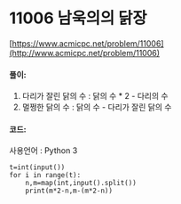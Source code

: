 # 11006 남욱의의 닭장

[https://www.acmicpc.net/problem/11006](http://www.acmicpc.net/problem/11006)

#### **풀이:**
1. 다리가 잘린 닭의 수
	: 닭의 수 * 2 - 다리의 수
2. 멀쩡한 닭의 수
	: 닭의 수 - 다리가 잘린 닭의 수

#### **코드:**
사용언어 : Python 3
```
t=int(input())
for i in range(t):
    n,m=map(int,input().split())
    print(m*2-n,m-(m*2-n))
```
